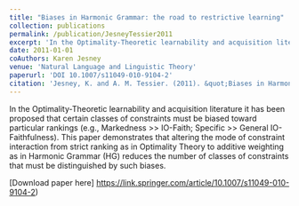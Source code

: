 ```yaml
---
title: "Biases in Harmonic Grammar: the road to restrictive learning"
collection: publications
permalink: /publication/JesneyTessier2011
excerpt: 'In the Optimality-Theoretic learnability and acquisition literature it has been proposed that certain classes of constraints must be biased toward particular rankings (e.g., Markedness >> IO-Faith; Specific >> General IO-Faithfulness). This paper demonstrates that altering the mode of constraint interaction from strict ranking as in Optimality Theory to additive weighting as in Harmonic Grammar (HG) reduces the number of classes of constraints that must be distinguished by such biases.'
date: 2011-01-01
coAuthors: Karen Jesney
venue: 'Natural Language and Linguistic Theory'
paperurl: 'DOI 10.1007/s11049-010-9104-2'
citation: 'Jesney, K. and A. M. Tessier. (2011). &quot;Biases in Harmonic Grammar: the road to restrictive learning&quot; <i>Natural Language and Linguistic Theory</i> 29(1).'
---
```

<div class="amtText" markdown="1">
In the Optimality-Theoretic learnability and acquisition literature it has been proposed that certain classes of constraints must be biased toward particular rankings (e.g., Markedness >> IO-Faith; Specific >> General IO-Faithfulness). This paper demonstrates that altering the mode of constraint interaction from strict ranking as in Optimality Theory to additive weighting as in Harmonic Grammar (HG) reduces the number of classes of constraints that must be distinguished by such biases.

[Download paper here] https://link.springer.com/article/10.1007/s11049-010-9104-2)
</div>
